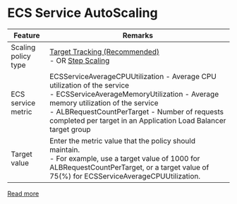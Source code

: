 # ECS Service AutoScaling

| Feature             | Remarks                                                                                                                                                                                                                                                                             |
|---------------------|-------------------------------------------------------------------------------------------------------------------------------------------------------------------------------------------------------------------------------------------------------------------------------------|
| Scaling policy type | [Target Tracking (Recommended)](../../../3_ComputeServices/AmazonEC2/AutoScalingGroup/ScalingPolicies.md)<br/>- OR [Step Scaling](../../../3_ComputeServices/AmazonEC2/AutoScalingGroup/ScalingPolicies.md)                                                                         |
| ECS service metric  | ECSServiceAverageCPUUtilization - Average CPU utilization of the service<br/>- ECSServiceAverageMemoryUtilization - Average memory utilization of the service<br/>- ALBRequestCountPerTarget - Number of requests completed per target in an Application Load Balancer target group |
| Target value        | Enter the metric value that the policy should maintain. <br/>- For example, use a target value of 1000 for ALBRequestCountPerTarget, or a target value of 75(%) for ECSServiceAverageCPUUtilization.                                                                                |

[Read more](https://docs.aws.amazon.com/AmazonECS/latest/developerguide/service-configure-auto-scaling.html)